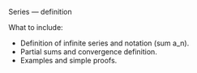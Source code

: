 Series — definition

What to include:
- Definition of infinite series and notation (sum a_n).
- Partial sums and convergence definition.
- Examples and simple proofs.
